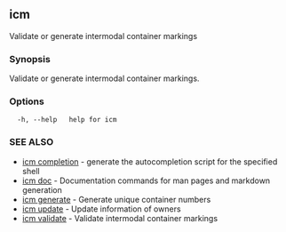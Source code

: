## icm

Validate or generate intermodal container markings

### Synopsis

Validate or generate intermodal container markings.

### Options

```
  -h, --help   help for icm
```

### SEE ALSO

* [icm completion](icm_completion.md)	 - generate the autocompletion script for the specified shell
* [icm doc](icm_doc.md)	 - Documentation commands for man pages and markdown generation
* [icm generate](icm_generate.md)	 - Generate unique container numbers
* [icm update](icm_update.md)	 - Update information of owners
* [icm validate](icm_validate.md)	 - Validate intermodal container markings

